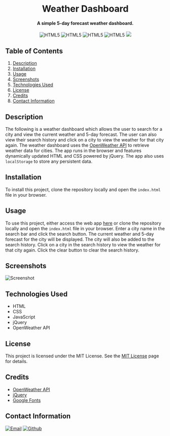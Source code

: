 <h1 align="center">
  Weather Dashboard
</h1>

<h4 align="center">A simple 5-day forecast weather dashboard.</h4>

<p align="center">
    <img src="https://img.shields.io/badge/HTML5-E34F26.svg?style=for-the-badge&logo=HTML5&logoColor=white" alt="HTML5">
    <img src="https://img.shields.io/badge/CSS3-1572B6.svg?style=for-the-badge&logo=CSS3&logoColor=white" alt="HTML5">
    <img src="https://img.shields.io/badge/JavaScript-F7DF1E.svg?style=for-the-badge&logo=JavaScript&logoColor=black" alt="HTML5">
    <img src="https://img.shields.io/badge/jQuery-0769AD.svg?style=for-the-badge&logo=jQuery&logoColor=white" alt="HTML5">
    <img src="https://img.shields.io/badge/License-MIT-blue.svg?style=for-the-badge">
</p>

## Table of Contents
1. [Description](#description)
2. [Installation](#installation)
3. [Usage](#usage)
4. [Screenshots](#screenshots)
5. [Technologies Used](#technologies-used)
6. [License](#license)
7. [Credits](#credits)
9. [Contact Information](#contact-information)

## Description
The following is a weather dashboard which allows the user to search for a city and view the current weather and 5-day forecast. The user can also view their search history and click on a city to view the weather for that city again. The weather dashboard uses the [OpenWeather API](https://openweathermap.org/api) to retrieve weather data for cities. The app runs in the browser and features dynamically updated HTML and CSS powered by jQuery. The app also uses `localStorage` to store any persistent data.

## Installation
To install this project, clone the repository locally and open the `index.html` file in your browser.

## Usage
To use this project, either access the web app [here](https://cwchilvers.github.io/UCI-CBC-06-WeatherDashboard/) or clone the repository locally and open the `index.html` file in your browser. Enter a city name in the search bar and click the search button. The current weather and 5-day forecast for the city will be displayed. The city will also be added to the search history. Click on a city in the search history to view the weather for that city again. Click the clear button to clear the search history.

## Screenshots
![Screenshot](https://github.com/cwchilvers/UCI-CBC-06-WeatherDashboard/assets/59628271/f342e69f-b7ae-4f5d-90f1-36f7e3497931)

## Technologies Used
* HTML
* CSS
* JavaScript
* jQuery
* OpenWeather API

## License
This project is licensed under the MIT License. See the [MIT License](https://opensource.org/licenses/mit/) page for details.

## Credits
* [OpenWeather API](https://openweathermap.org/api)
* [jQuery](https://jquery.com/)
* [Google Fonts](https://fonts.google.com/)



## Contact Information
[![Email](https://img.shields.io/badge/Gmail-D14836?style=for-the-badge&logo=gmail&logoColor=white)](mailto:cwchilvers@gmail.com)
[![Github](https://img.shields.io/badge/GitHub-181717.svg?style=for-the-badge&logo=GitHub&logoColor=white)](https://github.com/cwchilvers)